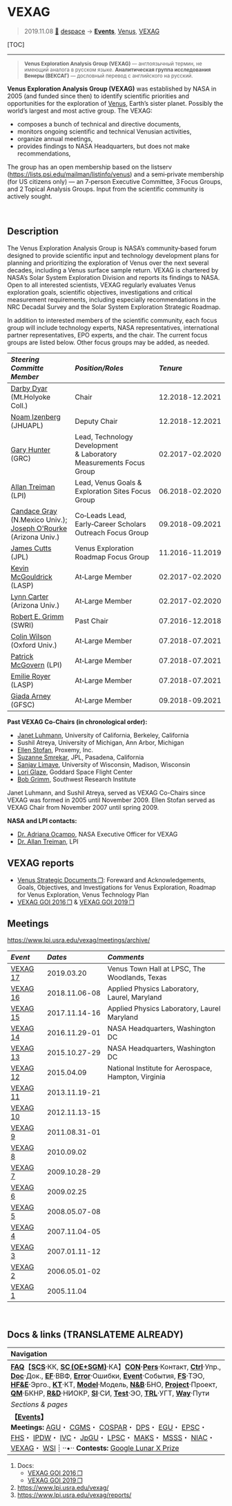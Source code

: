 # VEXAG
> 2019.11.08 [🚀](../index/index.md) [despace](index.md) → **[Events](event.md)**, [Venus](venus.md), [VEXAG](vexag.md)

[TOC]

---

> <small>**Venus Exploration Analysis Group (VEXAG)** — англоязычный термин, не имеющий аналога в русском языке. **Аналитическая группа исследования Венеры (ВЕКСАГ)** — дословный перевод с английского на русский.</small>

**Venus Exploration Analysis Group (VEXAG)** was established by NASA in 2005 (and funded since then) to identify scientific priorities and opportunities for the exploration of [Venus](venus.md), Earth’s sister planet. Possibly the world’s largest and most active group. The VEXAG:

   - composes a bunch of technical and directive documents,
   - monitors ongoing scientific and technical Venusian activities,
   - organize annual meetings,
   - provides findings to NASA Headquarters, but does not make recommendations,

The group has an open membership based on the listserv (<https://lists.psi.edu/mailman/listinfo/venus>) and a semi‑private membership (for US citizens only) — an 7‑person Executive Committee, 3 Focus Groups, and 2 Topical Analysis Groups. Input from the scientific community is actively sought.



<p style="page-break-after:always"> </p>

## Description
The Venus Exploration Analysis Group is NASA’s community‑based forum designed to provide scientific input and technology development plans for planning and prioritizing the exploration of Venus over the next several decades, including a Venus surface sample return. VEXAG is chartered by NASA’s Solar System Exploration Division and reports its findings to NASA. Open to all interested scientists, VEXAG regularly evaluates Venus exploration goals, scientific objectives, investigations and critical measurement requirements, including especially recommendations in the NRC Decadal Survey and the Solar System Exploration Strategic Roadmap.

In addition to interested members of the scientific community, each focus group will include technology experts, NASA representatives, international partner representatives, EPO experts, and the chair. The current focus groups are listed below. Other focus groups may be added, as needed.

|*Steering Committe Member*|*Position/Roles*|*Tenure*|
|:--|:--|:--|
|[Darby Dyar](person.md) (Mt.Holyoke Coll.)|Chair|12.2018 ‑ 12.2021|
|[Noam Izenberg](person.md) (JHUAPL)|Deputy Chair|12.2018 ‑ 12.2021|
|[Gary Hunter](person.md) (GRC)|Lead, Technology Development<br> & Laboratory Measurements Focus Group|02.2017 ‑ 02.2020|
|[Allan Treiman](person.md) (LPI)|Lead, Venus Goals & Exploration Sites Focus Group|06.2018 ‑ 02.2020|
|[Candace Gray](person.md) (N.Mexico Univ.);<br> [Joseph O'Rourke](person.md) (Arizona Univ.)|Co‑Leads Lead,<br> Early‑Career Scholars Outreach Focus Group|09.2018 ‑ 09.2021|
|[James Cutts](person.md) (JPL)|Venus Exploration Roadmap Focus Group|11.2016 ‑ 11.2019|
|[Kevin McGouldrick](person.md) (LASP)|At‑Large Member|02.2017 ‑ 02.2020|
|[Lynn Carter](person.md) (Arizona Univ.)|At‑Large Member|02.2017 ‑ 02.2020|
|[Robert E. Grimm](person.md) (SWRI)|Past Chair|07.2016 ‑ 12.2018|
|[Colin Wilson](person.md) (Oxford Univ.)|At‑Large Member|07.2018 ‑ 07.2021|
|[Patrick McGovern](person.md) (LPI)|At‑Large Member|07.2018 ‑ 07.2021|
|[Emilie Royer](person.md) (LASP)|At‑Large Member|07.2018 ‑ 07.2021|
|[Giada Arney](person.md) (GFSC)|At‑Large Member|09.2018 ‑ 09.2021|

**Past VEXAG Co-Chairs (in chronological order):**

   - [Janet Luhmann](person.md), University of California, Berkeley, California
   - Sushil Atreya, University of Michigan, Ann Arbor, Michigan
   - [Ellen Stofan](person.md), Proxemy, Inc.
   - [Suzanne Smrekar](person.md), JPL, Pasadena, California
   - [Sanjay Limaye](person.md), University of Wisconsin, Madison, Wisconsin
   - [Lori Glaze](person.md), Goddard Space Flight Center
   - [Bob Grimm](person.md), Southwest Research Institute

Janet Luhmann, and Sushil Atreya, served as VEXAG Co-Chairs since VEXAG was formed in 2005 until November 2009. Ellen Stofan served as VEXAG Chair from November 2007 until spring 2009.

**NASA and LPI contacts:**

   - [Dr. Adriana Ocampo](person.md), NASA Executive Officer for VEXAG
   - [Dr. Allan Treiman](person.md), LPI



## VEXAG reports
   - [Venus Strategic Documents ❐](f/event/vexag/strategic_docs.pdf): Foreward and Acknowledgements, Goals, Objectives, and Investigations for Venus Exploration, Roadmap for Venus Exploration, Venus Technology Plan
   - [VEXAG GOI 2016 ❐](f/event/vexag/vexag_goi_2016.pdf) & [VEXAG GOI 2019 ❐](f/event/vexag/vexag_goi_2019.pdf)



## Meetings
<https://www.lpi.usra.edu/vexag/meetings/archive/>

<small>

|*Event*|*Dates*|*Comments*|
|:--|:--|:--|
|[VEXAG 17](vexag_2019.md)|2019.03.20|Venus Town Hall at LPSC, The Woodlands, Texas|
|[VEXAG 16](vexag_2018.md)|2018.11.06 ‑ 08|Applied Physics Laboratory, Laurel, Maryland|
|[VEXAG 15](vexag_2017.md)|2017.11.14 ‑ 16|Applied Physics Laboratory, Laurel Maryland|
|[VEXAG 14](vexag_2016.md)|2016.11.29 ‑ 01|NASA Headquarters, Washington DC|
|[VEXAG 13](vexag_2015.md)|2015.10.27 ‑ 29|NASA Headquarters, Washington DC|
|[VEXAG 12](vexag_2014.md)|2015.04.09|National Institute for Aerospace, Hampton, Virginia|
|[VEXAG 11](vexag_2013.md)|2013.11.19 ‑ 21| |
|[VEXAG 10](vexag_2012.md)|2012.11.13 ‑ 15| |
|[VEXAG 9](vexag_2011.md)|2011.08.31 ‑ 01| |
|[VEXAG 8](vexag_2010.md)|2010.09.02| |
|[VEXAG 7](vexag_2009.md)|2009.10.28 ‑ 29| |
|[VEXAG 6](vexag_2008.md)|2009.02.25| |
|[VEXAG 5](vexag_2007.md)|2008.05.07 ‑ 08| |
|[VEXAG 4](vexag_20.md)|2007.11.04 ‑ 05| |
|[VEXAG 3](vexag_20.md)|2007.01.11 ‑ 12| |
|[VEXAG 2](vexag_20.md)|2006.05.01 ‑ 02| |
|[VEXAG 1](vexag_20.md)|2005.11.04| |

</small>



<p style="page-break-after:always"> </p>

## Docs & links (TRANSLATEME ALREADY)
|Navigation|
|:--|
|**[FAQ](faq.md)**【**[SCS](scs.md)**·КК, **[SC (OE+SGM)](sc.md)**·КА】**[CON](contact.md)·[Pers](person.md)**·Контакт, **[Ctrl](control.md)**·Упр., **[Doc](doc.md)**·Док., **[EF](ef.md)**·ВВФ, **[Error](error.md)**·Ошибки, **[Event](event.md)**·События, **[FS](fs.md)**·ТЭО, **[HF&E](hfe.md)**·Эрго., **[KT](kt.md)**·КТ, **[Model](model.md)**·Модель, **[N&B](nnb.md)**·БНО, **[Project](project.md)**·Проект, **[QM](qm.md)**·БКНР, **[R&D](rnd.md)**·НИОКР, **[SI](si.md)**·СИ, **[Test](test.md)**·ЭО, **[TRL](trl.md)**·УГТ, **[Way](way.md)**·Пути|
|*Sections & pages*|
|**【[Events](event.md)】**<br> **Meetings:** [AGU](agu.md)・ [CGMS](cgms.md)・ [COSPAR](cospar.md)・ [DPS](dps.md)・ [EGU](egu.md)・ [EPSC](epsc.md)・ [FHS](fhs.md)・ [IPDW](ipdw.md)・ [IVC](ivc.md)・ [JpGU](jpgu.md)・ [LPSC](lpsc.md)・ [MAKS](maks.md)・ [MSSS](msss.md)・ [NIAC](niac_program.md)・ [VEXAG](vexag.md)・ [WSI](wsi.md) ┊ ··•·· **Contests:** [Google Lunar X Prize](google_lunar_x_prize.md)|

   1. Docs:
      - [VEXAG GOI 2016 ❐](f/event/vexag/vexag_goi_2016.pdf)
      - [VEXAG GOI 2019 ❐](f/event/vexag/vexag_goi_2019.pdf)
   1. <https://www.lpi.usra.edu/vexag/>
   1. <https://www.lpi.usra.edu/vexag/reports/>
